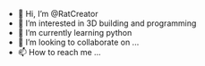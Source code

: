 - 👋 Hi, I’m @RatCreator
- 👀 I’m interested in 3D building and programming
- 🌱 I’m currently learning python
- 💞️ I’m looking to collaborate on ...
- 📫 How to reach me ...

<!---
RatCreator/RatCreator is a ✨ special ✨ repository because its `README.md` (this file) appears on your GitHub profile.
You can click the Preview link to take a look at your changes.
--->
